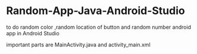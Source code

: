 # Random-App-Java-Android-Studio
to do random color ,random location of button and random number android app in Android Studio

important parts are MainActivity.java and activity_main.xml
